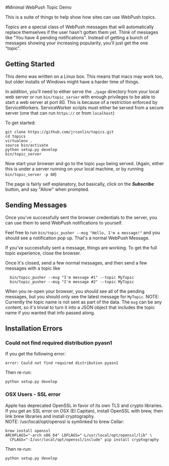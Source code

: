 #Minimal WebPush Topic Demo

This is a suite of things to help show how sites can use WebPush topics.

Topics are a special class of WebPush messages that will automatically replace
themselves if the user hasn't gotten them yet. Think of messages like "You have
4 pending notifications". Instead of getting a bunch of messages showing your
 increasing popularity, you'll just get the one "topic".

## Getting Started

 This demo was written on a Linux box. This means that macs may work too, but
 older installs of Windows might have a harder time of things.

  In addition, you'll need to either serve the `./page` directory from your
  local web server or run `bin/topic_server` with enough privileges to be able
  to start a web server at port 80. This is because of a restriction enforced
  by ServiceWorkers. ServiceWorker scripts must either be served from a
  secure server (one that can run `https://` or from `localhost`)


 To get started:

    git clone https://github.com/jrconlin/topics.git
    cd topics
    virtualenv .
    source bin/activate
    python setup.py develop
    bin/topic_server


 Now start your browser and go to the topic `page` being served. (Again,
 either this is under a server running on your local machine, or by running
 `bin/topic_server -p 80`)

 The page is fairly self explanatory, but basically, click on the ***Subscribe***
 button, and say "Allow" when prompted.

## Sending Messages

 Once you've successfully sent the browser credentials to the server, you can
  use them to send WebPush notifications to yourself.

  Feel free to run `bin/topic_pusher --msg "Hello, I'm a message!"` and you
  should see a notification pop up. That's a normal WebPush Message.

  If you've successfully sent a message, things are working. To get the full
  topic experience, close the browser.

  Once it's closed, send a few normal messages, and then send a few
  messages with a topic like

      bin/topic_pusher --msg "I'm message #1" --topic MyTopic
      bin/topic_pusher --msg "I'm message #2" --topic MyTopic


  When you re-open your browser, you should see all of the pending messages,
  but you should only see the latest message for `MyTopic`. NOTE: Currently
  the topic name is not sent as part of the data. The `msg` can be any content,
  so it's trivial to turn it into a JSON object that includes the topic name
  if you wanted that info passed along.

## Installation Errors

### Could not find required distribution pyasn1

If you get the following error:

    error: Could not find required distribution pyasn1

Then re-run:

    python setup.py develop


### OSX Users - SSL error 

Apple has deprecated OpenSSL in favor of its own TLS and crypto libraries.
If you get an SSL error on OSX (El Capitan), install OpenSSL with brew, then
link brew libraries and install cryptography.  
NOTE: /usr/local/opt/openssl is symlinked to brew Cellar:


    brew install openssl
    ARCHFLAGS="-arch x86_64" LDFLAGS="-L/usr/local/opt/openssl/lib" \
      CFLAGS="-I/usr/local/opt/openssl/include" pip install cryptography

Then re-run:

    python setup.py develop 

